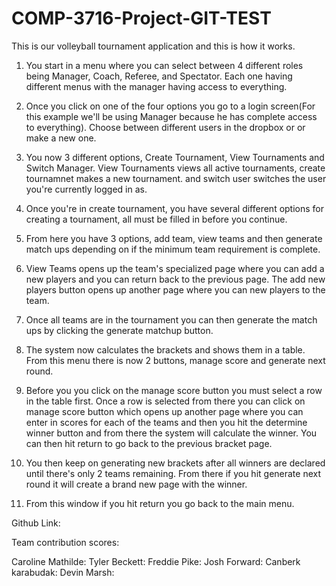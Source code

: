# COMP-3716-Project-GIT-TEST

This is our volleyball tournament application and this is how it works. 

1. You start in a menu where you can select between 4 different roles being Manager, Coach, Referee, and Spectator. Each one
having different menus with the manager having access to everything.

2. Once you click on one of the four options you go to a login screen(For this example we'll be using Manager because he has 
complete access to everything). Choose between different users in the dropbox or or make a new one. 

3. You now 3 different options, Create Tournament, View Tournaments and Switch Manager. View Tournaments views all active tournaments,
create tournamnet makes a new tournament. and switch user switches the user you're currently logged in as. 

4. Once you're in create tournament, you have several different options for creating a tournament, all must be filled in before
you continue. 

5. From here you have 3 options, add team, view teams and then generate match ups depending on if the minimum team requirement
is complete. 

6. View Teams opens up the team's specialized page where you can add a new players and you can return back to the previous page. 
The add new players button opens up another page where you can new players to the team. 

7. Once all teams are in the tournament you can then generate the match ups by clicking the generate matchup button. 

8. The system now calculates the brackets and shows them in a table. From this menu there is now 2 buttons, manage score 
and generate next round.

9. Before you you click on the manage score button you must select a row in the table first. Once a row is selected from 
there you can click on manage score button which opens up another page where you can enter in scores for each of the teams and
then you hit the determine winner button and from there the system will calculate the winner. You can then hit return to go back to the previous bracket page.

10. You then keep on generating new brackets after all winners are declared until there's only 2 teams remaining. From there if you hit generate next round it will create a brand new page with the winner. 

11. From this window if you hit return you go back to the main menu. 



Github Link: 

Team contribution scores: 

Caroline Mathilde: 
Tyler Beckett: 
Freddie Pike: 
Josh Forward:
Canberk karabudak: 
Devin Marsh:

